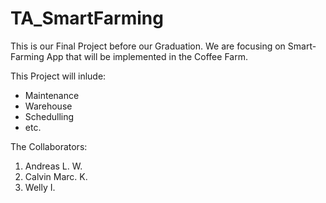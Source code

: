 # TA_SmartFarming

This is our Final Project before our Graduation. 
We are focusing on Smart-Farming App that will be implemented in the Coffee Farm. 

This Project will inlude:
- Maintenance
- Warehouse
- Schedulling 
- etc.

The Collaborators:
1. Andreas L. W.
2. Calvin Marc. K.
3. Welly I.
